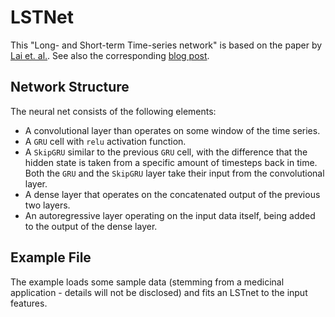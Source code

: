 # LSTNet

This "Long- and Short-term Time-series network" is based on the paper by [Lai et. al.](https://arxiv.org/abs/1703.07015). See also the corresponding [blog post](https://sdobber.github.io/FA_LSTNet/).


## Network Structure

The neural net consists of the following elements:
* A convolutional layer than operates on some window of the time series.
* A `GRU` cell with `relu` activation function.
* A `SkipGRU` similar to the previous `GRU` cell, with the difference that the hidden state is taken from a specific amount of timesteps back in time. Both the `GRU` and the `SkipGRU` layer take their input from the convolutional layer.
* A dense layer that operates on the concatenated output of the previous two layers.
* An autoregressive layer operating on the input data itself, being added to the output of the dense layer.


## Example File

The example loads some sample data (stemming from a medicinal application - details will not be disclosed) and fits an LSTnet to the input features.
